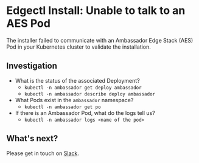 # Edgectl Install: Unable to talk to an AES Pod
 
The installer failed to communicate with an Ambassador Edge Stack (AES) Pod in your Kubernetes cluster to validate the installation.

## Investigation

* What is the status of the associated Deployment?
  * `kubectl -n ambassador get deploy ambassador`
  * `kubectl -n ambassador describe deploy ambassador`
* What Pods exist in the `ambassador` namespace?
  * `kubectl -n ambassador get po`
* If there is an Ambassador Pod, what do the logs tell us?
  * `kubectl -n ambassador logs <name of the pod>`

## What's next?

Please get in touch on [Slack](http://d6e.co/slack).

